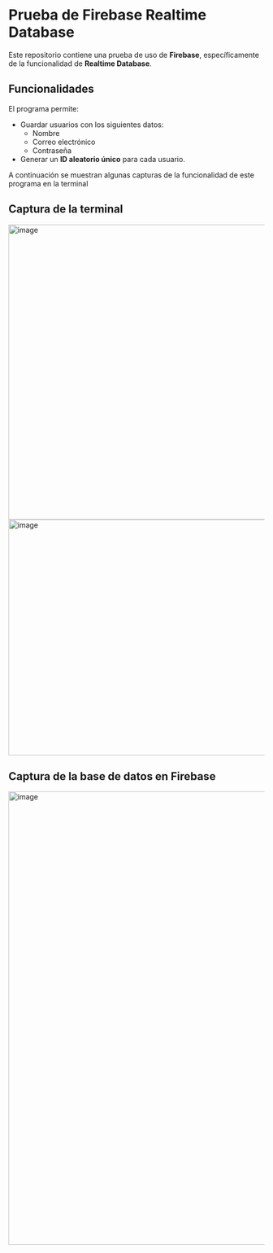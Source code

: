 # Prueba de Firebase Realtime Database

Este repositorio contiene una prueba de uso de **Firebase**, específicamente de la funcionalidad de **Realtime Database**.

## Funcionalidades

El programa permite:  

- Guardar usuarios con los siguientes datos:
  - Nombre
  - Correo electrónico
  - Contraseña
- Generar un **ID aleatorio único** para cada usuario.

A continuación se muestran algunas capturas de la funcionalidad de este programa en la terminal

## Captura de la terminal
<img width="607" height="580" alt="image" src="https://github.com/user-attachments/assets/2af2a342-702c-4c7a-8f4d-4a4bf0945c3b" />
<img width="572" height="463" alt="image" src="https://github.com/user-attachments/assets/89f9d82e-ca4a-4e21-98b7-5f478fcf4ac7" />

## Captura de la base de datos en Firebase
<img width="1495" height="891" alt="image" src="https://github.com/user-attachments/assets/dffc4203-3111-40bc-9ddb-57c8e5060aad" />


